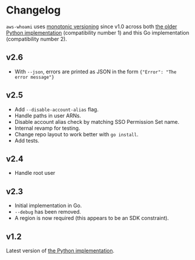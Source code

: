 # Changelog

`aws-whoami` uses [monotonic versioning](https://github.com/benkehoe/monotonic-versioning-manifesto) since v1.0 across both [the older Python implementation](https://github.com/benkehoe/aws-whoami) (compatibility number 1) and this Go implementation (compatibility number 2).

## v2.6

* With `--json`, errors are printed as JSON in the form `{"Error": "The error message"}`

## v2.5

* Add `--disable-account-alias` flag.
* Handle paths in user ARNs.
* Disable account alias check by matching SSO Permission Set name.
* Internal revamp for testing.
* Change repo layout to work better with `go install`.
* Add tests.

## v2.4

* Handle root user

## v2.3

* Initial implementation in Go.
* `--debug` has been removed.
* A region is now required (this appears to be an SDK constraint).

## v1.2

Latest version of [the Python implementation](https://github.com/benkehoe/aws-whoami).

